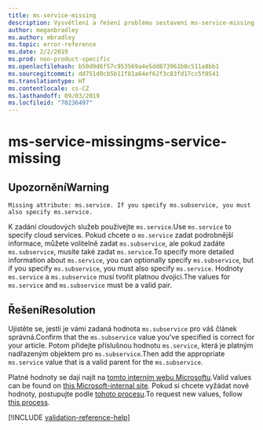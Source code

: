 ```yaml
---
title: ms-service-missing
description: Vysvětlení a řešení problému sestavení ms-service-missing na webu Docs
author: meganbradley
ms.author: mbradley
ms.topic: error-reference
ms.date: 2/2/2019
ms.prod: non-product-specific
ms.openlocfilehash: b50d9d6f57c953569a4e5dd873961b8c511a8bb1
ms.sourcegitcommit: dd751d0cb5b11f81a64ef62f3c83fd17cc5f0541
ms.translationtype: HT
ms.contentlocale: cs-CZ
ms.lasthandoff: 09/03/2019
ms.locfileid: "70236497"
---
```

# <a name="ms-service-missing"></a><span data-ttu-id="3aa2e-103">ms-service-missing</span><span class="sxs-lookup"><span data-stu-id="3aa2e-103">ms-service-missing</span></span>

## <a name="warning"></a><span data-ttu-id="3aa2e-104">Upozornění</span><span class="sxs-lookup"><span data-stu-id="3aa2e-104">Warning</span></span>

`Missing attribute: ms.service. If you specify ms.subservice, you must also specify ms.service.`

<span data-ttu-id="3aa2e-105">K zadání cloudových služeb používejte `ms.service`.</span><span class="sxs-lookup"><span data-stu-id="3aa2e-105">Use `ms.service` to specify cloud services.</span></span> <span data-ttu-id="3aa2e-106">Pokud chcete o `ms.service` zadat podrobnější informace, můžete volitelně zadat `ms.subservice`, ale pokud zadáte `ms.subservice`, musíte také zadat `ms.service`.</span><span class="sxs-lookup"><span data-stu-id="3aa2e-106">To specify more detailed information about `ms.service`, you can optionally specify `ms.subservice`, but if you specify `ms.subservice`, you must also specify `ms.service`.</span></span> <span data-ttu-id="3aa2e-107">Hodnoty `ms.service` a `ms.subservice` musí tvořit platnou dvojici.</span><span class="sxs-lookup"><span data-stu-id="3aa2e-107">The values for `ms.service` and `ms.subservice` must be a valid pair.</span></span>

## <a name="resolution"></a><span data-ttu-id="3aa2e-108">Řešení</span><span class="sxs-lookup"><span data-stu-id="3aa2e-108">Resolution</span></span>

<span data-ttu-id="3aa2e-109">Ujistěte se, jestli je vámi zadaná hodnota `ms.subservice` pro váš článek správná.</span><span class="sxs-lookup"><span data-stu-id="3aa2e-109">Confirm that the `ms.subservice` value you've specified is correct for your article.</span></span> <span data-ttu-id="3aa2e-110">Potom přidejte příslušnou hodnotu `ms.service`, která je platným nadřazeným objektem pro `ms.subservice`.</span><span class="sxs-lookup"><span data-stu-id="3aa2e-110">Then add the appropriate `ms.service` value that is a valid parent for the `ms.subservice`.</span></span>

<span data-ttu-id="3aa2e-111">Platné hodnoty se dají najít na [tomto interním webu Microsoftu](https://docsmetadatatool.azurewebsites.net/allowlists).</span><span class="sxs-lookup"><span data-stu-id="3aa2e-111">Valid values can be found on [this Microsoft-internal site](https://docsmetadatatool.azurewebsites.net/allowlists).</span></span> <span data-ttu-id="3aa2e-112">Pokud si chcete vyžádat nové hodnoty, postupujte podle [tohoto procesu](https://review.docs.microsoft.com/help/contribute/metadata-changes?branch=master).</span><span class="sxs-lookup"><span data-stu-id="3aa2e-112">To request new values, follow [this process](https://review.docs.microsoft.com/help/contribute/metadata-changes?branch=master).</span></span>

<!--make sure to add this file to your includes folder and verify the path-->
[!INCLUDE [validation-reference-help](includes/validation-reference-help.md)]
